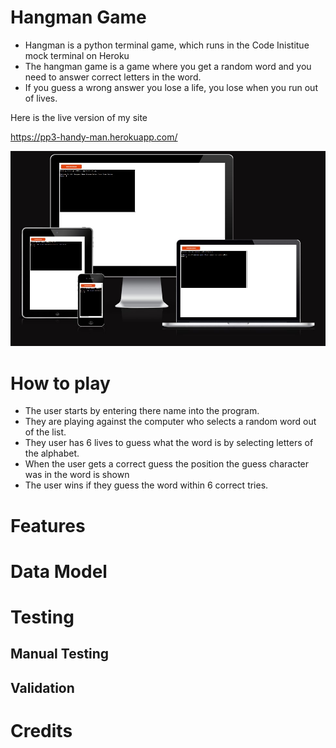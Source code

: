 # Hangman Game

* Hangman is a python terminal game, which runs in the Code Inistitue mock terminal on Heroku
* The hangman game is a game where you get a random word and you need to answer correct letters in the word.
* If you guess a wrong answer you lose a life, you lose when you run out of lives.

Here is the live version of my site 

https://pp3-handy-man.herokuapp.com/

<img src = "/assets/readme.images/head.jpg">

# How to play
- The user starts by entering there name into the program.
- They are playing against the computer who selects a random word out of the list.
- They user has 6 lives to guess what the word is by selecting letters of the alphabet.
- When the user gets a correct guess the position the guess character was in the word is shown
- The user wins if they guess the word within 6 correct tries.

# Features

# Data Model

# Testing
## Manual Testing
## Validation 
# Credits